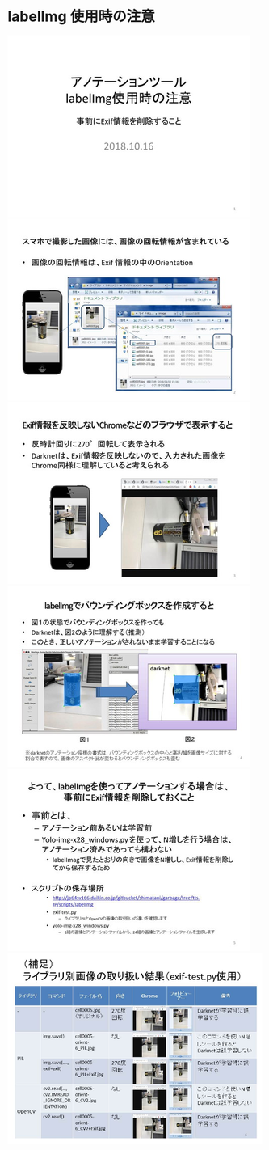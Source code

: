 # labelImg 使用時の注意

<img src=181016-0.jpg>
<img src=181016-1.jpg>
<img src=181016-2.jpg>
<img src=181016-3.jpg>
<img src=181016-4.jpg>
<img src=181016-5.jpg>
